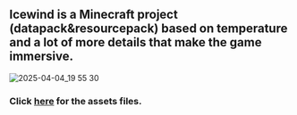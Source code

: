 ## Icewind is a Minecraft project (datapack&resourcepack) based on temperature and a lot of more details that make the game immersive.
![2025-04-04_19 55 30](https://github.com/user-attachments/assets/c2242776-46dd-4135-9e04-c81093c52958)

### Click [here](https://github.com/Lepek8777/icewind_assets) for the assets files.
